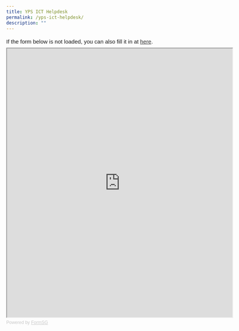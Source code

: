 ```yaml
---
title: YPS ICT Helpdesk
permalink: /yps-ict-helpdesk/
description: ""
---
```

<div
  style="
    font-family: Sans-Serif;
    font-size: 15px;
    color: #000;
    opacity: 0.9;
    padding-top: 5px;
    padding-bottom: 8px;
  "
>
  If the form below is not loaded, you can also fill it in at
  <a href="https://form.gov.sg/5efd62ba6c04960012cf139c">here</a>.
</div>

<!-- Change the width and height values to suit you best -->
<iframe
  id="iframe"
  src="https://form.gov.sg/5efd62ba6c04960012cf139c"
  style="width: 120%; height: 720px"
></iframe>

<div
  style="
    font-family: Sans-Serif;
    font-size: 12px;
    color: #999;
    opacity: 0.5;
    padding-top: 5px;
  "
>
  Powered by <a href="https://form.gov.sg" style="color: #999">FormSG</a>
</div>